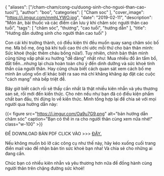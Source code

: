 
{
"aliases": ["/cham-cham/cong-cu/duong-sinh-cho-nguoi-than-cao-tuoi/"],
   "author": "boo",
   "categories": [
      "Cham soc"
   ],
   "cover_image": "https://i.imgur.com/mmhLYWO.jpg",
   "date": "2019-02-11",
   "description": "Món ăn, bài thuốc và các điểm cần lưu ý khi chăm sóc người thân cao tuổi",
   "tags": [
            "chăm sóc", "thương", "cao tuổi", "hướng dẫn"
   ],
"title": "Hướng dẫn dưỡng sinh cho người thân cao tuổi"
}

Con cái khi trưởng thành, có điều kiện thì đều muốn quay sang chăm sóc bố mẹ. Mà bố mẹ, ông bà khi tuổi cao thì chỉ ước mỗi thứ cho bản thân mình: Sức khoẻ (hoặc thêm cháu bồng nữa!). Tuy nhiên, chính bản thân mình cũng từng vấp phải xu hướng "dễ dàng" nhất như: Mua nhiều đồ ăn tẩm bổ, đắt tiền...nhưng lại chưa hoàn toàn chú ý đến dinh dưỡng và sức khoẻ tinh thần của người thân. Hay cũng chưa biết cách quan sát xem cách bố mẹ mình ăn uống vốn dĩ khác biệt ra sao mà chỉ khăng khăng áp đặt các cuộc "cách mạng" nhà bếp triệt để.

Bây giờ biết cách rồi sẽ thấy cần nhất là thật nhiều kiên nhẫn và yêu thương san sẻ, rồi mới đến kiến thức. Cho nên nếu như bạn đã có điều kiện phẩm chất ban đầu, thì đừng lo về kiến thức. Mình tổng hợp lại để chia sẻ với mọi người qua hướng dẫn này:

{{< figure src="https://i.imgur.com/Oa9u7G9.png" alt="bản hướng dẫn chăm sóc" caption="Bạn có thể in ra cho người thân cùng xem nữa nhé!" class="w-100" >}}

ĐỂ DOWNLOAD BẢN PDF CLICK VÀO >>> [ĐÂY.](https://drive.google.com/open?id=19dUiwU9tu7w0R2D9Rw83UjTPJhKxK4OF)

Nếu không muốn bỏ lỡ các công cụ như thế này, hãy kéo xuống cuối trang điền mail vào để nhận bản tin sức khoẻ bạn nha! Và chia sẻ cho những ai đang cần.

Chúc bạn có nhiều kiên nhẫn và yêu thương hơn nữa để đồng hành cùng người thân trên chặng đường sức khoẻ!
